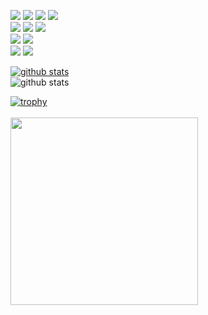 <!-- ### Hi there 👋 -->
<a href="#" target="_blank"><img src="https://img.shields.io/badge/Dart-0175C2?style=flat&logo=Dart&logoColor=white"/></a>
<a href="#" target="_blank"><img src="https://img.shields.io/badge/Java-007396?style=flat&logo=Java&logoColor=white"/></a>
<a href="#" target="_blank"><img src="https://img.shields.io/badge/Kotlin-7F52FF?style=flat&logo=Kotlin&logoColor=white"/></a>
<a href="#" target="_blank"><img src="https://img.shields.io/badge/JavaScript-F7DF1E?style=flat&logo=JavaScript&logoColor=white"/></a>
<br>
<a href="#" target="_blank"><img src="https://img.shields.io/badge/Flutter-02569B?style=flat&logo=Flutter&logoColor=white"/></a> 
<a href="#" target="_blank"><img src="https://img.shields.io/badge/Android-3DDC84?style=flat&logo=Android&logoColor=white"/></a> 
<a href="#" target="_blank"><img src="https://img.shields.io/badge/Spring Boot-6DB33F?style=flat&logo=Spring%20Boot&logoColor=white"/></a>
<br>
<a href="#" target="_blank"><img src="https://img.shields.io/badge/MySQL-4479A1?style=flat&logo=MySQL&logoColor=white"/></a>
<a href="#" target="_blank"><img src="https://img.shields.io/badge/MariaDB-003545?style=flat&logo=MariaDB&logoColor=white"/></a>
<br>
<a href="#" target="_blank"><img src="https://img.shields.io/badge/macOS-000000?style=flat&logo=macOS&logoColor=white"/></a>
<a href="#" target="_blank"><img src="https://img.shields.io/badge/Ubuntu-E95420?style=flat&logo=Ubuntu&logoColor=white"/></a>
<br>

[![github stats](https://github-readme-stats.vercel.app/api/top-langs/?exclude_repo=xpwmaosldk.github.io&username=xpwmaosldk&show_icons=true&hide_border=false&layout=compact&theme=dracula)](https://github.com/xpwmaosldk)<br>
![github stats](https://github-readme-stats.vercel.app/api?username=xpwmaosldk&show_icons=true&theme=dracula)<br>
<!-- ![trophy](https://github-profile-trophy.vercel.app/?username=xpwmaosldk) -->
[![trophy](https://github-profile-trophy.vercel.app/?username=xpwmaosldk&theme=dracula&row=1)](https://github.com/xpwmaosldk)<br>
<br>
<img src="https://postfiles.pstatic.net/MjAyMTAxMDVfMTg5/MDAxNjA5ODEyMjc2NjQ3.gapiZqWIC7QD7A2XKeSc1vEEsvex_QfaeMZ1Q3kp9jMg.qmZGYhXPtGWk444Ca73jzHsOPVHrP6goc8sPkgl7UJUg.JPEG.gitacademy01/6.JPG?type=w966" width="300px" height="300px">

<!--
**xpwmaosldk/xpwmaosldk** is a ✨ _special_ ✨ repository because its `README.md` (this file) appears on your GitHub profile.

Here are some ideas to get you started:

- 🔭 I’m currently working on ...
- 🌱 I’m currently learning ...
- 👯 I’m looking to collaborate on ...
- 🤔 I’m looking for help with ...
- 💬 Ask me about ...
- 📫 How to reach me: ...
- 😄 Pronouns: ...
- ⚡ Fun fact: ...
-->
